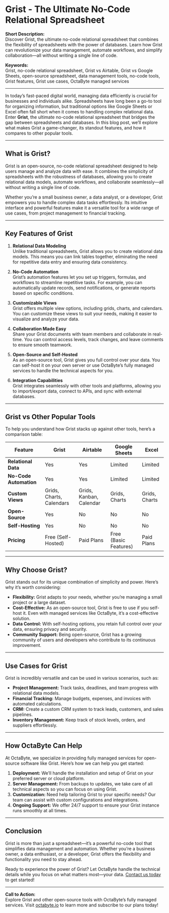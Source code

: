# Grist - The Ultimate No-Code Relational Spreadsheet

**Short Description:**  
Discover Grist, the ultimate no-code relational spreadsheet that combines the flexibility of spreadsheets with the power of databases. Learn how Grist can revolutionize your data management, automate workflows, and simplify collaboration—all without writing a single line of code.

**Keywords:**  
Grist, no-code relational spreadsheet, Grist vs Airtable, Grist vs Google Sheets, open-source spreadsheet, data management tools, no-code tools, Grist features, Grist use cases, OctaByte managed services

---

In today’s fast-paced digital world, managing data efficiently is crucial for businesses and individuals alike. Spreadsheets have long been a go-to tool for organizing information, but traditional options like Google Sheets or Excel often fall short when it comes to handling complex relational data. Enter **Grist**, the ultimate no-code relational spreadsheet that bridges the gap between spreadsheets and databases. In this blog post, we’ll explore what makes Grist a game-changer, its standout features, and how it compares to other popular tools.

---

## What is Grist?

Grist is an open-source, no-code relational spreadsheet designed to help users manage and analyze data with ease. It combines the simplicity of spreadsheets with the robustness of databases, allowing you to create relational data models, automate workflows, and collaborate seamlessly—all without writing a single line of code.

Whether you’re a small business owner, a data analyst, or a developer, Grist empowers you to handle complex data tasks effortlessly. Its intuitive interface and powerful features make it a versatile tool for a wide range of use cases, from project management to financial tracking.

---

## Key Features of Grist

1. **Relational Data Modeling**  
   Unlike traditional spreadsheets, Grist allows you to create relational data models. This means you can link tables together, eliminating the need for repetitive data entry and ensuring data consistency.

2. **No-Code Automation**  
   Grist’s automation features let you set up triggers, formulas, and workflows to streamline repetitive tasks. For example, you can automatically update records, send notifications, or generate reports based on specific conditions.

3. **Customizable Views**  
   Grist offers multiple view options, including grids, charts, and calendars. You can customize these views to suit your needs, making it easier to visualize and analyze your data.

4. **Collaboration Made Easy**  
   Share your Grist documents with team members and collaborate in real-time. You can control access levels, track changes, and leave comments to ensure smooth teamwork.

5. **Open-Source and Self-Hosted**  
   As an open-source tool, Grist gives you full control over your data. You can self-host it on your own server or use OctaByte’s fully managed services to handle the technical aspects for you.

6. **Integration Capabilities**  
   Grist integrates seamlessly with other tools and platforms, allowing you to import/export data, connect to APIs, and sync with external databases.

---

## Grist vs Other Popular Tools

To help you understand how Grist stacks up against other tools, here’s a comparison table:

| Feature                | Grist                     | Airtable                 | Google Sheets           | Excel                   |
|------------------------|---------------------------|--------------------------|-------------------------|-------------------------|
| **Relational Data**    | Yes                       | Yes                      | Limited                 | Limited                 |
| **No-Code Automation** | Yes                       | Yes                      | Limited                 | Limited                 |
| **Custom Views**       | Grids, Charts, Calendars  | Grids, Kanban, Calendar  | Grids, Charts           | Grids, Charts           |
| **Open-Source**        | Yes                       | No                       | No                      | No                      |
| **Self-Hosting**       | Yes                       | No                       | No                      | No                      |
| **Pricing**            | Free (Self-Hosted)        | Paid Plans               | Free (Basic Features)   | Paid Plans              |

---

## Why Choose Grist?

Grist stands out for its unique combination of simplicity and power. Here’s why it’s worth considering:

- **Flexibility:** Grist adapts to your needs, whether you’re managing a small project or a large dataset.
- **Cost-Effective:** As an open-source tool, Grist is free to use if you self-host it. Even with managed services like OctaByte, it’s a cost-effective solution.
- **Data Control:** With self-hosting options, you retain full control over your data, ensuring privacy and security.
- **Community Support:** Being open-source, Grist has a growing community of users and developers who contribute to its continuous improvement.

---

## Use Cases for Grist

Grist is incredibly versatile and can be used in various scenarios, such as:

- **Project Management:** Track tasks, deadlines, and team progress with relational data models.
- **Financial Tracking:** Manage budgets, expenses, and invoices with automated calculations.
- **CRM:** Create a custom CRM system to track leads, customers, and sales pipelines.
- **Inventory Management:** Keep track of stock levels, orders, and suppliers effortlessly.

---

## How OctaByte Can Help

At OctaByte, we specialize in providing fully managed services for open-source software like Grist. Here’s how we can help you get started:

1. **Deployment:** We’ll handle the installation and setup of Grist on your preferred server or cloud platform.
2. **Server Management:** From backups to updates, we take care of all technical aspects so you can focus on using Grist.
3. **Customization:** Need help tailoring Grist to your specific needs? Our team can assist with custom configurations and integrations.
4. **Ongoing Support:** We offer 24/7 support to ensure your Grist instance runs smoothly at all times.

---

## Conclusion

Grist is more than just a spreadsheet—it’s a powerful no-code tool that simplifies data management and automation. Whether you’re a business owner, a data enthusiast, or a developer, Grist offers the flexibility and functionality you need to stay ahead.

Ready to experience the power of Grist? Let OctaByte handle the technical details while you focus on what matters most—your data. [Contact us today](https://octabyte.io) to get started!

---

**Call to Action:**  
Explore Grist and other open-source tools with OctaByte’s fully managed services. Visit [octabyte.io](https://octabyte.io) to learn more and subscribe to our plans today!